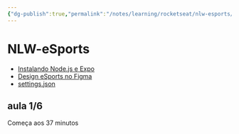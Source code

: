 ```yaml
---
{"dg-publish":true,"permalink":"/notes/learning/rocketseat/nlw-esports/nlw-e-sports/","dgHomeLink":true,"dgPassFrontmatter":false,"dgShowBacklinks":true,"dgShowLocalGraph":false}
---
```


# NLW-eSports

- [Instalando Node.js e Expo](https://efficient-sloth-d85.notion.site/Aula-01-ea95e9f0a1fd408a8ba9578a3b3a1cca)
- [Design eSports no Figma](<https://www.figma.com/file/DYmPsaNHLDo1iiIhnnY0DI/NLW-eSports-(Community)>)
- [settings.json](https://gist.github.com/diego3g/b1b189063d21b96d6144ca896755be64)

## aula 1/6

Começa aos 37 minutos

